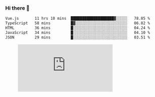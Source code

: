 ### Hi there 👋

<!--START_SECTION:waka-->

```txt
Vue.js       11 hrs 10 mins  ███████████████████▓░░░░░   78.85 %
TypeScript   58 mins         █▓░░░░░░░░░░░░░░░░░░░░░░░   06.82 %
HTML         36 mins         █░░░░░░░░░░░░░░░░░░░░░░░░   04.24 %
JavaScript   34 mins         █░░░░░░░░░░░░░░░░░░░░░░░░   04.10 %
JSON         29 mins         █░░░░░░░░░░░░░░░░░░░░░░░░   03.51 %
```

<!--END_SECTION:waka-->

<figure><embed src="https://wakatime.com/share/@018c1236-80d1-4209-b291-9f1e9534668f/bb944d0f-92e3-48f1-94a5-d3c1d0ffe8d4.svg"></embed></figure>

<!--
**kraibse/kraibse** is a ✨ _special_ ✨ repository because its `README.md` (this file) appears on your GitHub profile.

Here are some ideas to get you started:

- 🔭 I’m currently working on ...
- 🌱 I’m currently learning ...
- 👯 I’m looking to collaborate on ...
- 🤔 I’m looking for help with ...
- 💬 Ask me about ...
- 📫 How to reach me: ...
- 😄 Pronouns: ...
- ⚡ Fun fact: ...
-->
